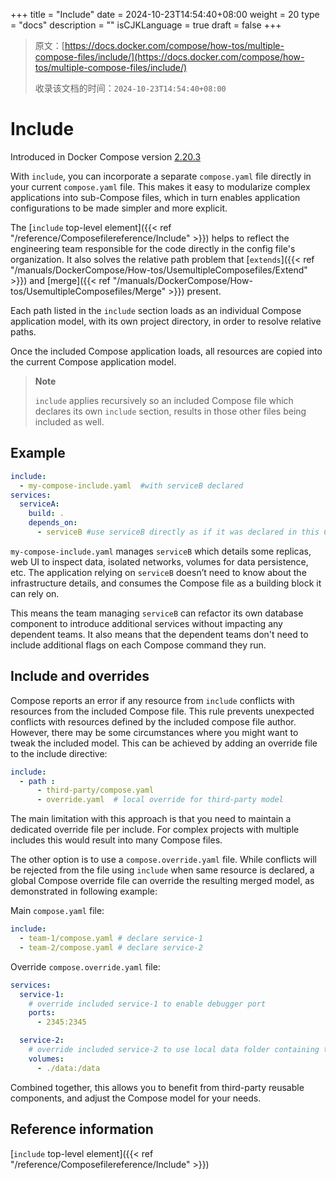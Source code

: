 +++
title = "Include"
date = 2024-10-23T14:54:40+08:00
weight = 20
type = "docs"
description = ""
isCJKLanguage = true
draft = false
+++

> 原文：[https://docs.docker.com/compose/how-tos/multiple-compose-files/include/](https://docs.docker.com/compose/how-tos/multiple-compose-files/include/)
>
> 收录该文档的时间：`2024-10-23T14:54:40+08:00`

# Include

Introduced in Docker Compose version [2.20.3](https://docs.docker.com/compose/releases/release-notes/#2203)

With `include`, you can incorporate a separate `compose.yaml` file directly in your current `compose.yaml` file. This makes it easy to modularize complex applications into sub-Compose files, which in turn enables application configurations to be made simpler and more explicit.

The [`include` top-level element]({{< ref "/reference/Composefilereference/Include" >}}) helps to reflect the engineering team responsible for the code directly in the config file's organization. It also solves the relative path problem that [`extends`]({{< ref "/manuals/DockerCompose/How-tos/UsemultipleComposefiles/Extend" >}}) and [merge]({{< ref "/manuals/DockerCompose/How-tos/UsemultipleComposefiles/Merge" >}}) present.

Each path listed in the `include` section loads as an individual Compose application model, with its own project directory, in order to resolve relative paths.

Once the included Compose application loads, all resources are copied into the current Compose application model.

> **Note**
>
> 
>
> `include` applies recursively so an included Compose file which declares its own `include` section, results in those other files being included as well.

## Example



```yaml
include:
  - my-compose-include.yaml  #with serviceB declared
services:
  serviceA:
    build: .
    depends_on:
      - serviceB #use serviceB directly as if it was declared in this Compose file
```

`my-compose-include.yaml` manages `serviceB` which details some replicas, web UI to inspect data, isolated networks, volumes for data persistence, etc. The application relying on `serviceB` doesn’t need to know about the infrastructure details, and consumes the Compose file as a building block it can rely on.

This means the team managing `serviceB` can refactor its own database component to introduce additional services without impacting any dependent teams. It also means that the dependent teams don't need to include additional flags on each Compose command they run.

## Include and overrides

Compose reports an error if any resource from `include` conflicts with resources from the included Compose file. This rule prevents unexpected conflicts with resources defined by the included compose file author. However, there may be some circumstances where you might want to tweak the included model. This can be achieved by adding an override file to the include directive:



```yaml
include:
  - path : 
      - third-party/compose.yaml
      - override.yaml  # local override for third-party model
```

The main limitation with this approach is that you need to maintain a dedicated override file per include. For complex projects with multiple includes this would result into many Compose files.

The other option is to use a `compose.override.yaml` file. While conflicts will be rejected from the file using `include` when same resource is declared, a global Compose override file can override the resulting merged model, as demonstrated in following example:

Main `compose.yaml` file:



```yaml
include:
  - team-1/compose.yaml # declare service-1
  - team-2/compose.yaml # declare service-2
```

Override `compose.override.yaml` file:



```yaml
services:
  service-1:
    # override included service-1 to enable debugger port
    ports:
      - 2345:2345

  service-2:
    # override included service-2 to use local data folder containing test data
    volumes:
      - ./data:/data
```

Combined together, this allows you to benefit from third-party reusable components, and adjust the Compose model for your needs.

## Reference information

[`include` top-level element]({{< ref "/reference/Composefilereference/Include" >}})
